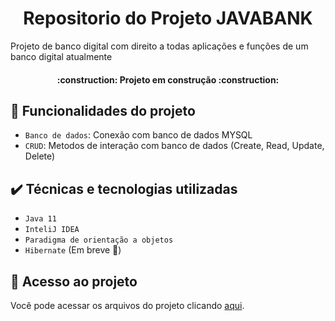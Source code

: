 <h1 align="center">Repositorio do Projeto JAVABANK</h1>

Projeto de banco digital com direito a todas aplicações e funções de um banco digital atualmente


<h4 align="center"> 
    :construction:  Projeto em construção  :construction:
</h4>


## :hammer: Funcionalidades do projeto

- `Banco de dados`: Conexão com banco de dados MYSQL 
- `CRUD`: Metodos de interação com banco de dados (Create, Read, Update, Delete)


## ✔️ Técnicas e tecnologias utilizadas

- ``Java 11``
- ``InteliJ IDEA``
- ``Paradigma de orientação a objetos``
- ``Hibernate`` (Em breve :construction:)



## 📁 Acesso ao projeto
Você pode acessar os arquivos do projeto clicando [aqui](https://github.com/mauriciojdk/JavaBank/tree/master/src).

